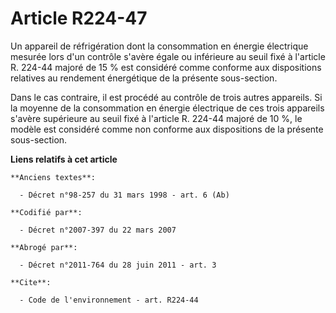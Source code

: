 # Article R224-47

Un appareil de réfrigération dont la consommation en énergie électrique mesurée lors d'un contrôle s'avère égale ou
inférieure au seuil fixé à l'article R. 224-44 majoré de 15 % est considéré comme conforme aux dispositions relatives au
rendement énergétique de la présente sous-section.

Dans le cas contraire, il est procédé au contrôle de trois autres appareils. Si la moyenne de la consommation en énergie
électrique de ces trois appareils s'avère supérieure au seuil fixé à l'article R. 224-44 majoré de 10 %, le modèle est
considéré comme non conforme aux dispositions de la présente sous-section.

**Liens relatifs à cet article**

	**Anciens textes**:

	  - Décret n°98-257 du 31 mars 1998 - art. 6 (Ab)

	**Codifié par**:

	  - Décret n°2007-397 du 22 mars 2007

	**Abrogé par**:

	  - Décret n°2011-764 du 28 juin 2011 - art. 3

	**Cite**:

	  - Code de l'environnement - art. R224-44
